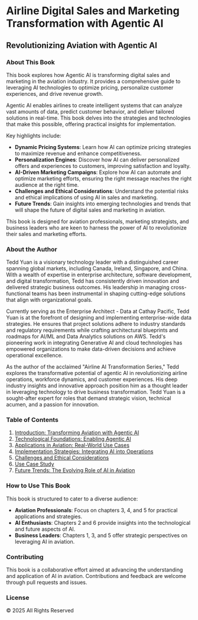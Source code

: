 # Airline Digital Sales and Marketing Transformation with Agentic AI

## Revolutionizing Aviation with Agentic AI

### About This Book
This book explores how Agentic AI is transforming digital sales and marketing in the aviation industry. It provides a comprehensive guide to leveraging AI technologies to optimize pricing, personalize customer experiences, and drive revenue growth.

Agentic AI enables airlines to create intelligent systems that can analyze vast amounts of data, predict customer behavior, and deliver tailored solutions in real-time. This book delves into the strategies and technologies that make this possible, offering practical insights for implementation.

Key highlights include:
- **Dynamic Pricing Systems**: Learn how AI can optimize pricing strategies to maximize revenue and enhance competitiveness.
- **Personalization Engines**: Discover how AI can deliver personalized offers and experiences to customers, improving satisfaction and loyalty.
- **AI-Driven Marketing Campaigns**: Explore how AI can automate and optimize marketing efforts, ensuring the right message reaches the right audience at the right time.
- **Challenges and Ethical Considerations**: Understand the potential risks and ethical implications of using AI in sales and marketing.
- **Future Trends**: Gain insights into emerging technologies and trends that will shape the future of digital sales and marketing in aviation.

This book is designed for aviation professionals, marketing strategists, and business leaders who are keen to harness the power of AI to revolutionize their sales and marketing efforts.

### About the Author
Tedd Yuan is a visionary technology leader with a distinguished career spanning global markets, including Canada, Ireland, Singapore, and China. With a wealth of expertise in enterprise architecture, software development, and digital transformation, Tedd has consistently driven innovation and delivered strategic business outcomes. His leadership in managing cross-functional teams has been instrumental in shaping cutting-edge solutions that align with organizational goals.

Currently serving as the Enterprise Architect - Data at Cathay Pacific, Tedd Yuan is at the forefront of designing and implementing enterprise-wide data strategies. He ensures that project solutions adhere to industry standards and regulatory requirements while crafting architectural blueprints and roadmaps for AI/ML and Data Analytics solutions on AWS. Tedd's pioneering work in integrating Generative AI and cloud technologies has empowered organizations to make data-driven decisions and achieve operational excellence.

As the author of the acclaimed "Airline AI Transformation Series," Tedd explores the transformative potential of agentic AI in revolutionizing airline operations, workforce dynamics, and customer experiences. His deep industry insights and innovative approach position him as a thought leader in leveraging technology to drive business transformation. Tedd Yuan is a sought-after expert for roles that demand strategic vision, technical acumen, and a passion for innovation.

### Table of Contents

1. [Introduction: Transforming Aviation with Agentic AI](./chapters/01_introduction.md)
2. [Technological Foundations: Enabling Agentic AI](./chapters/02_technological_foundations.md)
3. [Applications in Aviation: Real-World Use Cases](./chapters/03_applications_in_aviation.md)
4. [Implementation Strategies: Integrating AI into Operations](./chapters/04_implementation_strategies.md)
5. [Challenges and Ethical Considerations](./chapters/05_challenges_and_ethics.md)
6. [Use Case Study](./chapters/06_use_case_study.md)
7. [Future Trends: The Evolving Role of AI in Aviation](./chapters/07_future_trends.md)

### How to Use This Book
This book is structured to cater to a diverse audience:
- **Aviation Professionals**: Focus on chapters 3, 4, and 5 for practical applications and strategies.
- **AI Enthusiasts**: Chapters 2 and 6 provide insights into the technological and future aspects of AI.
- **Business Leaders**: Chapters 1, 3, and 5 offer strategic perspectives on leveraging AI in aviation.

### Contributing
This book is a collaborative effort aimed at advancing the understanding and application of AI in aviation. Contributions and feedback are welcome through pull requests and issues.

### License
© 2025 All Rights Reserved
